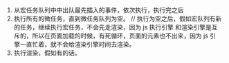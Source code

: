 1. 从宏任务队列中中出队最先插入的事件，依次执行，执行完之后
2. 执行所有的微任务，直到微任务队列为空。 // 执行为空之后，假如宏队列有新的任务，继续执行宏任务，不会先走渲染，因为 js 执行引擎
   和渲染引擎是互斥的，所以在页面加载的时候，有死循环，页面的元素也不出来，因为 js 引擎一直忙着，就不会给渲染引擎时间去渲染。
3. 执行渲染，假如有的话。
